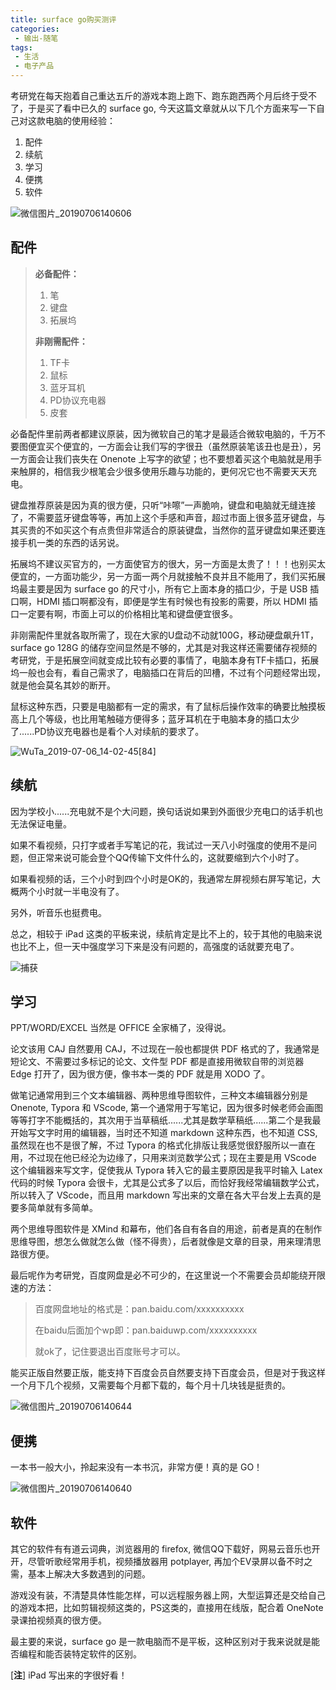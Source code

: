 ```yaml
---
title: surface go购买测评
categories:
 - 输出-随笔
tags:
 - 生活
 - 电子产品
---
```


考研党在每天抱着自己重达五斤的游戏本跑上跑下、跑东跑西两个月后终于受不了，于是买了看中已久的 surface go, 今天这篇文章就从以下几个方面来写一下自己对这款电脑的使用经验：

1. 配件
2. 续航
3. 学习
4. 便携
5. 软件

![微信图片_20190706140606](https://raw.githubusercontent.com/xuelixunhua/xuelixunhua.github.io/main/assets\images\articles\life\surfacego\微信图片_20190706140606.jpg)

## 配件

>**必备配件：**
>
>1. 笔
>2. 键盘
>3. 拓展坞
>
>**非刚需配件：**
>
>1. TF卡
>2. 鼠标
>3. 蓝牙耳机
>4. PD协议充电器
>5. 皮套

必备配件里前两者都建议原装，因为微软自己的笔才是最适合微软电脑的，千万不要图便宜买个便宜的，一方面会让我们写的字很丑（虽然原装笔该丑也是丑），另一方面会让我们丧失在 Onenote 上写字的欲望；也不要想着买这个电脑就是用手来触屏的，相信我少根笔会少很多使用乐趣与功能的，更何况它也不需要天天充电。

键盘推荐原装是因为真的很方便，只听“咔嚓”一声脆响，键盘和电脑就无缝连接了，不需要蓝牙键盘等等，再加上这个手感和声音，超过市面上很多蓝牙键盘，与其买贵的不如买这个有点贵但非常适合的原装键盘，当然你的蓝牙键盘如果还要连接手机一类的东西的话另说。

拓展坞不建议买官方的，一方面使官方的很大，另一方面是太贵了！！！也别买太便宜的，一方面功能少，另一方面一两个月就接触不良并且不能用了，我们买拓展坞最主要是因为 surface go 的尺寸小，所有它上面本身的插口少，于是 USB 插口啊，HDMI 插口啊都没有，即便是学生有时候也有投影的需要，所以 HDMI 插口一定要有啊，市面上可以的价格相比笔和键盘便宜很多。

非刚需配件里就各取所需了，现在大家的U盘动不动就100G，移动硬盘飙升1T，surface go 128G 的储存空间显然是不够的，尤其是对我这样还需要储存视频的考研党，于是拓展空间就变成比较有必要的事情了，电脑本身有TF卡插口，拓展坞一般也会有，看自己需求了，电脑插口在背后的凹槽，不过有个问题经常出现，就是他会莫名其妙的断开。

鼠标这种东西，只要是电脑都有一定的需求，有了鼠标后操作效率的确要比触摸板高上几个等级，也比用笔触碰方便得多；蓝牙耳机在于电脑本身的插口太少了......PD协议充电器也是看个人对续航的要求了。

![WuTa_2019-07-06_14-02-45[84]](https://raw.githubusercontent.com/xuelixunhua/xuelixunhua.github.io/main/assets\images\articles\life\surfacego\WuTa_2019-07-06_14-02-45[84].gif)

## 续航

因为学校小......充电就不是个大问题，换句话说如果到外面很少充电口的话手机也无法保证电量。

如果不看视频，只打字或者手写笔记的花，我试过一天八小时强度的使用不是问题，但正常来说可能会登个QQ传输下文件什么的，这就要缩到六个小时了。

如果看视频的话，三个小时到四个小时是OK的，我通常左屏视频右屏写笔记，大概两个小时就一半电没有了。

另外，听音乐也挺费电。

总之，相较于 iPad 这类的平板来说，续航肯定是比不上的，较于其他的电脑来说也比不上，但一天中强度学习下来是没有问题的，高强度的话就要充电了。

![捕获](https://raw.githubusercontent.com/xuelixunhua/xuelixunhua.github.io/main/assets\images\articles\life\surfacego\捕获.PNG)

## 学习

PPT/WORD/EXCEL 当然是 OFFICE 全家桶了，没得说。

论文该用 CAJ 自然要用 CAJ，不过现在一般也都提供 PDF 格式的了，我通常是短论文、不需要过多标记的论文、文件型 PDF 都是直接用微软自带的浏览器 Edge 打开了，因为很方便，像书本一类的 PDF 就是用 XODO 了。

做笔记通常用到三个文本编辑器、两种思维导图软件，三种文本编辑器分别是 Onenote, Typora 和 VScode, 第一个通常用于写笔记，因为很多时候老师会画图等等打字不能概括的，其次用于当草稿纸......尤其是数学草稿纸......第二个是我最开始写文字时用的编辑器，当时还不知道 markdown 这种东西，也不知道 CSS, 虽然现在也不是很了解，不过 Typora 的格式化排版让我感觉很舒服所以一直在用，不过现在他已经沦为边缘了，只用来浏览数学公式；现在主要是用 VScode 这个编辑器来写文字，促使我从 Typora 转入它的最主要原因是我平时输入 Latex 代码的时候 Typora 会很卡，尤其是公式多了以后，而恰好我经常编辑数学公式，所以转入了 VScode，而且用 markdown 写出来的文章在各大平台发上去真的是要多简单就有多简单。

两个思维导图软件是 XMind 和幕布，他们各自有各自的用途，前者是真的在制作思维导图，想怎么做就怎么做（怪不得贵），后者就像是文章的目录，用来理清思路很方便。

最后呢作为考研党，百度网盘是必不可少的，在这里说一个不需要会员却能绕开限速的方法：

>百度网盘地址的格式是：pan.baidu.com/xxxxxxxxxx
>
>在baidu后面加个wp即：pan.baiduwp.com/xxxxxxxxxx
>
>就ok了，记住要退出百度账号才可以。

能买正版自然要正版，能支持下百度会员自然要支持下百度会员，但是对于我这样一个月下几个视频，又需要每个月都下载的，每个月十几块钱是挺贵的。

![微信图片_20190706140644](https://raw.githubusercontent.com/xuelixunhua/xuelixunhua.github.io/main/assets\images\articles\life\surfacego\微信图片_20190706140644.jpg)

## 便携

一本书一般大小，拎起来没有一本书沉，非常方便！真的是 GO！

![微信图片_20190706140640](https://raw.githubusercontent.com/xuelixunhua/xuelixunhua.github.io/main/assets\images\articles\life\surfacego\微信图片_20190706140640.jpg)

## 软件

其它的软件有有道云词典，浏览器用的 firefox, 微信QQ下载好，网易云音乐也开开，尽管听歌经常用手机，视频播放器用 potplayer, 再加个EV录屏以备不时之需，基本上解决大多数遇到的问题。

游戏没有装，不清楚具体性能怎样，可以远程服务器上网，大型运算还是交给自己的游戏本把，比如剪辑视频这类的，PS这类的，直接用在线版，配合着 OneNote 录课拍视频真的很方便。

最主要的来说，surface go 是一款电脑而不是平板，这种区别对于我来说就是能否编程和能否装特定软件的区别。

[**注**] iPad 写出来的字很好看！